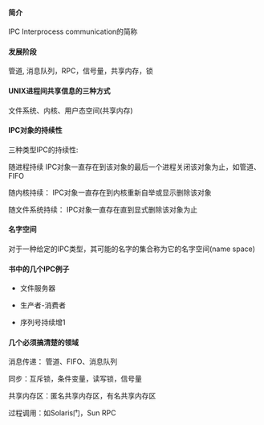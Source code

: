 #### 简介

IPC Interprocess communication的简称

#### 发展阶段

管道, 消息队列，RPC，信号量，共享内存，锁

#### UNIX进程间共享信息的三种方式

文件系统、内核、用户态空间(共享内存)

#### IPC对象的持续性

三种类型IPC的持续性:

随进程持续			 IPC对象一直存在到该对象的最后一个进程关闭该对象为止，如管道、FIFO

随内核持续：		 IPC对象一直存在到内核重新自举或显示删除该对象

随文件系统持续： IPC对象一直存在直到显式删除该对象为止

#### 名字空间

对于一种给定的IPC类型，其可能的名字的集合称为它的名字空间(name space)

#### 书中的几个IPC例子

* 文件服务器

* 生产者-消费者

* 序列号持续增1

#### 几个必须搞清楚的领域

消息传递： 管道、FIFO、消息队列

同步：互斥锁，条件变量，读写锁，信号量

共享内存区：匿名共享内存区，有名共享内存区

过程调用：如Solaris门，Sun RPC





































